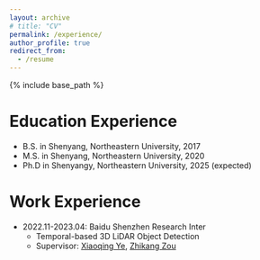 ```yaml
---
layout: archive
# title: "CV"
permalink: /experience/
author_profile: true
redirect_from:
  - /resume
---
```


{% include base_path %}

Education Experience
======
* B.S. in Shenyang, Northeastern University, 2017
* M.S. in Shenyang, Northeastern University, 2020
* Ph.D in Shenyangy, Northeastern University, 2025 (expected)

Work Experience
======
* 2022.11-2023.04: Baidu Shenzhen Research Inter
  * Temporal-based 3D LiDAR Object Detection
  * Supervisor: [Xiaoqing Ye](https://shuluoshu.github.io/), [Zhikang Zou](https://bigteacher-777.github.io/)

<!-- Publications
======
  <ul>{% for post in site.publications %}
    {% include archive-single-cv.html %}
  {% endfor %}</ul>
   -->
<!-- Talks
======
  <ul>{% for post in site.talks %}
    {% include archive-single-talk-cv.html %}
  {% endfor %}</ul> -->
  
<!-- Service and leadership
======
* Currently signed in to 43 different slack teams -->
